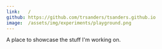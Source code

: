 ```yaml
---
link:   /
github: https://github.com/trsanders/tsanders.github.io
image:  /assets/img/experiments/playground.png
---
```


A place to showcase the stuff I'm working on.